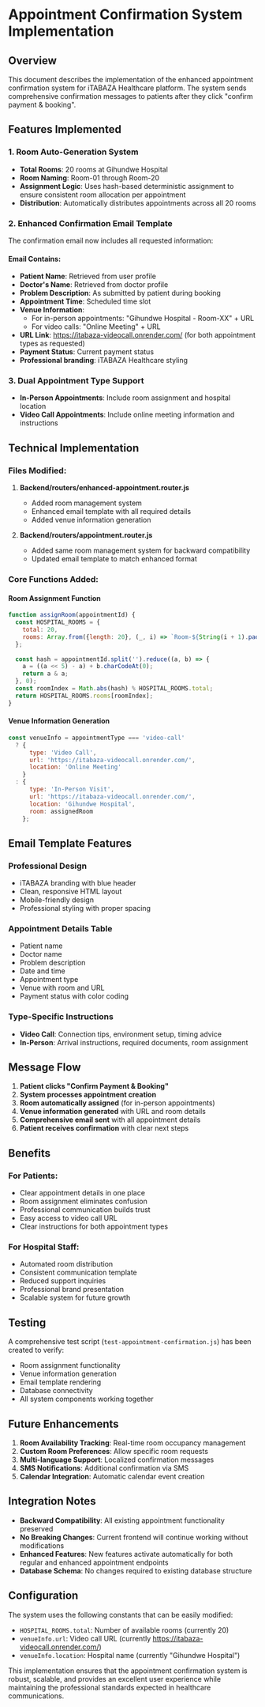 # Appointment Confirmation System Implementation

## Overview
This document describes the implementation of the enhanced appointment confirmation system for iTABAZA Healthcare platform. The system sends comprehensive confirmation messages to patients after they click "confirm payment & booking".

## Features Implemented

### 1. Room Auto-Generation System
- **Total Rooms**: 20 rooms at Gihundwe Hospital
- **Room Naming**: Room-01 through Room-20
- **Assignment Logic**: Uses hash-based deterministic assignment to ensure consistent room allocation per appointment
- **Distribution**: Automatically distributes appointments across all 20 rooms

### 2. Enhanced Confirmation Email Template
The confirmation email now includes all requested information:

#### Email Contains:
- **Patient Name**: Retrieved from user profile
- **Doctor's Name**: Retrieved from doctor profile  
- **Problem Description**: As submitted by patient during booking
- **Appointment Time**: Scheduled time slot
- **Venue Information**: 
  - For in-person appointments: "Gihundwe Hospital - Room-XX" + URL
  - For video calls: "Online Meeting" + URL
- **URL Link**: https://itabaza-videocall.onrender.com/ (for both appointment types as requested)
- **Payment Status**: Current payment status
- **Professional branding**: iTABAZA Healthcare styling

### 3. Dual Appointment Type Support
- **In-Person Appointments**: Include room assignment and hospital location
- **Video Call Appointments**: Include online meeting information and instructions

## Technical Implementation

### Files Modified:
1. **Backend/routers/enhanced-appointment.router.js**
   - Added room management system
   - Enhanced email template with all required details
   - Added venue information generation

2. **Backend/routers/appointment.router.js**  
   - Added same room management system for backward compatibility
   - Updated email template to match enhanced format

### Core Functions Added:

#### Room Assignment Function
```javascript
function assignRoom(appointmentId) {
  const HOSPITAL_ROOMS = {
    total: 20,
    rooms: Array.from({length: 20}, (_, i) => `Room-${String(i + 1).padStart(2, '0')}`)
  };
  
  const hash = appointmentId.split('').reduce((a, b) => {
    a = ((a << 5) - a) + b.charCodeAt(0);
    return a & a;
  }, 0);
  const roomIndex = Math.abs(hash) % HOSPITAL_ROOMS.total;
  return HOSPITAL_ROOMS.rooms[roomIndex];
}
```

#### Venue Information Generation
```javascript
const venueInfo = appointmentType === 'video-call' 
  ? {
      type: 'Video Call',
      url: 'https://itabaza-videocall.onrender.com/',
      location: 'Online Meeting'
    }
  : {
      type: 'In-Person Visit',
      url: 'https://itabaza-videocall.onrender.com/',
      location: 'Gihundwe Hospital',
      room: assignedRoom
    };
```

## Email Template Features

### Professional Design
- iTABAZA branding with blue header
- Clean, responsive HTML layout
- Mobile-friendly design
- Professional styling with proper spacing

### Appointment Details Table
- Patient name
- Doctor name  
- Problem description
- Date and time
- Appointment type
- Venue with room and URL
- Payment status with color coding

### Type-Specific Instructions
- **Video Call**: Connection tips, environment setup, timing advice
- **In-Person**: Arrival instructions, required documents, room assignment

## Message Flow

1. **Patient clicks "Confirm Payment & Booking"**
2. **System processes appointment creation**
3. **Room automatically assigned** (for in-person appointments)
4. **Venue information generated** with URL and room details
5. **Comprehensive email sent** with all appointment details
6. **Patient receives confirmation** with clear next steps

## Benefits

### For Patients:
- Clear appointment details in one place
- Room assignment eliminates confusion
- Professional communication builds trust
- Easy access to video call URL
- Clear instructions for both appointment types

### For Hospital Staff:
- Automated room distribution
- Consistent communication template
- Reduced support inquiries
- Professional brand presentation
- Scalable system for future growth

## Testing

A comprehensive test script (`test-appointment-confirmation.js`) has been created to verify:
- Room assignment functionality
- Venue information generation
- Email template rendering
- Database connectivity
- All system components working together

## Future Enhancements

1. **Room Availability Tracking**: Real-time room occupancy management
2. **Custom Room Preferences**: Allow specific room requests
3. **Multi-language Support**: Localized confirmation messages
4. **SMS Notifications**: Additional confirmation via SMS
5. **Calendar Integration**: Automatic calendar event creation

## Integration Notes

- **Backward Compatibility**: All existing appointment functionality preserved
- **No Breaking Changes**: Current frontend will continue working without modifications
- **Enhanced Features**: New features activate automatically for both regular and enhanced appointment endpoints
- **Database Schema**: No changes required to existing database structure

## Configuration

The system uses the following constants that can be easily modified:
- `HOSPITAL_ROOMS.total`: Number of available rooms (currently 20)
- `venueInfo.url`: Video call URL (currently https://itabaza-videocall.onrender.com/)
- `venueInfo.location`: Hospital name (currently "Gihundwe Hospital")

This implementation ensures that the appointment confirmation system is robust, scalable, and provides an excellent user experience while maintaining the professional standards expected in healthcare communications.
